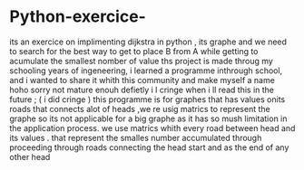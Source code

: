 # Python-exercice-
its an exercice on implimenting dijkstra in python , its graphe and we need to search for the best way to get to place B from A while getting to acumulate the smallest nomber of value
ths project is made throug my schooling years of ingeneering, i learned a  programme inthrough school, and i wanted to share it whith this community and make myself a name hoho sorry not mature enouh defietly i l cringe when i ll read this in the future ; ( i did cringe )
this programme is for graphes that has values onits roads that connects alot of heads ,we re usig matrics to represent the graphe so its not applicable for a big graphe as it has so mush limitation in the application process.
we use matrics whith every road between head and its values .
that represent the smalles number accumulated through proceeding through roads connecting the head start and as the end of  any other head
